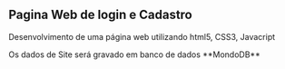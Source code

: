 <h2> Pagina Web de login e Cadastro</h2>

<p> Desenvolvimento de uma página web utilizando html5, CSS3, Javacript</p>
<p> Os dados de Site será gravado em banco de dados **MondoDB**</p>
